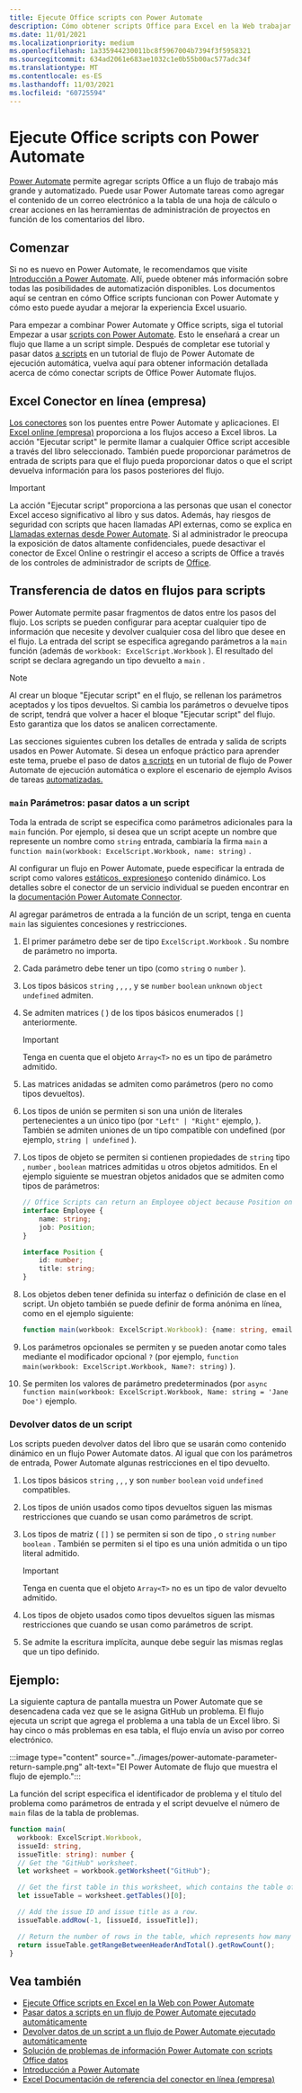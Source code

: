 ```yaml
---
title: Ejecute Office scripts con Power Automate
description: Cómo obtener scripts Office para Excel en la Web trabajar con un flujo Power Automate de trabajo.
ms.date: 11/01/2021
ms.localizationpriority: medium
ms.openlocfilehash: 1a335944230011bc8f5967004b7394f3f5958321
ms.sourcegitcommit: 634ad2061e683ae1032c1e0b55b00ac577adc34f
ms.translationtype: MT
ms.contentlocale: es-ES
ms.lasthandoff: 11/03/2021
ms.locfileid: "60725594"
---
```

# <a name="run-office-scripts-with-power-automate"></a>Ejecute Office scripts con Power Automate

[Power Automate](https://flow.microsoft.com) permite agregar scripts Office a un flujo de trabajo más grande y automatizado. Puede usar Power Automate tareas como agregar el contenido de un correo electrónico a la tabla de una hoja de cálculo o crear acciones en las herramientas de administración de proyectos en función de los comentarios del libro.

## <a name="get-started"></a>Comenzar

Si no es nuevo en Power Automate, le recomendamos que visite [Introducción a Power Automate](/power-automate/getting-started). Allí, puede obtener más información sobre todas las posibilidades de automatización disponibles. Los documentos aquí se centran en cómo Office scripts funcionan con Power Automate y cómo esto puede ayudar a mejorar la experiencia Excel usuario.

Para empezar a combinar Power Automate y Office scripts, siga el tutorial Empezar a usar [scripts con Power Automate](../tutorials/excel-power-automate-manual.md). Esto le enseñará a crear un flujo que llame a un script simple. Después de completar ese tutorial y pasar datos [a scripts](../tutorials/excel-power-automate-trigger.md) en un tutorial de flujo de Power Automate de ejecución automática, vuelva aquí para obtener información detallada acerca de cómo conectar scripts de Office Power Automate flujos.

## <a name="excel-online-business-connector"></a>Excel Conector en línea (empresa)

[Los conectores](/connectors/connectors) son los puentes entre Power Automate y aplicaciones. El [Excel online (empresa)](/connectors/excelonlinebusiness) proporciona a los flujos acceso a Excel libros. La acción "Ejecutar script" le permite llamar a cualquier Office script accesible a través del libro seleccionado. También puede proporcionar parámetros de entrada de scripts para que el flujo pueda proporcionar datos o que el script devuelva información para los pasos posteriores del flujo.

> [!IMPORTANT]
> La acción "Ejecutar script" proporciona a las personas que usan el conector Excel acceso significativo al libro y sus datos. Además, hay riesgos de seguridad con scripts que hacen llamadas API externas, como se explica en [Llamadas externas desde Power Automate](external-calls.md). Si al administrador le preocupa la exposición de datos altamente confidenciales, puede desactivar el conector de Excel Online o restringir el acceso a scripts de Office a través de los controles de administrador de scripts de [Office](/microsoft-365/admin/manage/manage-office-scripts-settings).

## <a name="data-transfer-in-flows-for-scripts"></a>Transferencia de datos en flujos para scripts

Power Automate permite pasar fragmentos de datos entre los pasos del flujo. Los scripts se pueden configurar para aceptar cualquier tipo de información que necesite y devolver cualquier cosa del libro que desee en el flujo. La entrada del script se especifica agregando parámetros a la `main` función (además de `workbook: ExcelScript.Workbook` ). El resultado del script se declara agregando un tipo devuelto a `main` .

> [!NOTE]
> Al crear un bloque "Ejecutar script" en el flujo, se rellenan los parámetros aceptados y los tipos devueltos. Si cambia los parámetros o devuelve tipos de script, tendrá que volver a hacer el bloque "Ejecutar script" del flujo. Esto garantiza que los datos se analicen correctamente.

Las secciones siguientes cubren los detalles de entrada y salida de scripts usados en Power Automate. Si desea un enfoque práctico para aprender este tema, pruebe el paso de datos [a scripts](../tutorials/excel-power-automate-trigger.md) en un tutorial de flujo de Power Automate de ejecución automática o explore el escenario de ejemplo Avisos de tareas [automatizadas.](../resources/scenarios/task-reminders.md)

### <a name="main-parameters-pass-data-to-a-script"></a>`main` Parámetros: pasar datos a un script

Toda la entrada de script se especifica como parámetros adicionales para la `main` función. Por ejemplo, si desea que un script acepte un nombre que represente un nombre como `string` entrada, cambiaría la firma `main` a `function main(workbook: ExcelScript.Workbook, name: string)` .

Al configurar un flujo en Power Automate, puede especificar la entrada de script como valores [estáticos, expresiones](/power-automate/use-expressions-in-conditions)o contenido dinámico. Los detalles sobre el conector de un servicio individual se pueden encontrar en la [documentación Power Automate Connector](/connectors/).

Al agregar parámetros de entrada a la función de un script, tenga en cuenta `main` las siguientes concesiones y restricciones.

1. El primer parámetro debe ser de tipo `ExcelScript.Workbook` . Su nombre de parámetro no importa.

1. Cada parámetro debe tener un tipo (como `string` o `number` ).

1. Los tipos básicos `string` , , , , y se `number` `boolean` `unknown` `object` `undefined` admiten.

1. Se admiten matrices ( ) de los tipos básicos enumerados `[]` anteriormente.
    > [!IMPORTANT]
    > Tenga en cuenta que el objeto `Array<T>` no es un tipo de parámetro admitido.

1. Las matrices anidadas se admiten como parámetros (pero no como tipos devueltos).

1. Los tipos de unión se permiten si son una unión de literales pertenecientes a un único tipo (por `"Left" | "Right"` ejemplo, ). También se admiten uniones de un tipo compatible con undefined (por ejemplo, `string | undefined` ).

1. Los tipos de objeto se permiten si contienen propiedades de `string` tipo , `number` , `boolean` matrices admitidas u otros objetos admitidos. En el ejemplo siguiente se muestran objetos anidados que se admiten como tipos de parámetros:

    ```TypeScript
    // Office Scripts can return an Employee object because Position only contains strings and numbers.
    interface Employee {
        name: string;
        job: Position;
    }

    interface Position {
        id: number;
        title: string;
    }
    ```

1. Los objetos deben tener definida su interfaz o definición de clase en el script. Un objeto también se puede definir de forma anónima en línea, como en el ejemplo siguiente:

    ```TypeScript
    function main(workbook: ExcelScript.Workbook): {name: string, email: string}
    ```

1. Los parámetros opcionales se permiten y se pueden anotar como tales mediante el modificador opcional `?` (por ejemplo, `function main(workbook: ExcelScript.Workbook, Name?: string)` ).

1. Se permiten los valores de parámetro predeterminados (por `async function main(workbook: ExcelScript.Workbook, Name: string = 'Jane Doe')` ejemplo.

### <a name="return-data-from-a-script"></a>Devolver datos de un script

Los scripts pueden devolver datos del libro que se usarán como contenido dinámico en un flujo Power Automate datos. Al igual que con los parámetros de entrada, Power Automate algunas restricciones en el tipo devuelto.

1. Los tipos básicos `string` , , , y son `number` `boolean` `void` `undefined` compatibles.

1. Los tipos de unión usados como tipos devueltos siguen las mismas restricciones que cuando se usan como parámetros de script.

1. Los tipos de matriz ( `[]` ) se permiten si son de tipo , o `string` `number` `boolean` . También se permiten si el tipo es una unión admitida o un tipo literal admitido.
    > [!IMPORTANT]
    > Tenga en cuenta que el objeto `Array<T>` no es un tipo de valor devuelto admitido.

1. Los tipos de objeto usados como tipos devueltos siguen las mismas restricciones que cuando se usan como parámetros de script.

1. Se admite la escritura implícita, aunque debe seguir las mismas reglas que un tipo definido.

## <a name="example"></a>Ejemplo:

La siguiente captura de pantalla muestra un Power Automate [](https://github.com/) que se desencadena cada vez que se le asigna GitHub un problema. El flujo ejecuta un script que agrega el problema a una tabla de un Excel libro. Si hay cinco o más problemas en esa tabla, el flujo envía un aviso por correo electrónico.

:::image type="content" source="../images/power-automate-parameter-return-sample.png" alt-text="El Power Automate de flujo que muestra el flujo de ejemplo.":::

La función del script especifica el identificador de problema y el título del problema como parámetros de entrada y el script devuelve el número de `main` filas de la tabla de problemas.

```TypeScript
function main(
  workbook: ExcelScript.Workbook,
  issueId: string,
  issueTitle: string): number {
  // Get the "GitHub" worksheet.
  let worksheet = workbook.getWorksheet("GitHub");

  // Get the first table in this worksheet, which contains the table of GitHub issues.
  let issueTable = worksheet.getTables()[0];

  // Add the issue ID and issue title as a row.
  issueTable.addRow(-1, [issueId, issueTitle]);

  // Return the number of rows in the table, which represents how many issues are assigned to this user.
  return issueTable.getRangeBetweenHeaderAndTotal().getRowCount();
}
```

## <a name="see-also"></a>Vea también

- [Ejecute Office scripts en Excel en la Web con Power Automate](../tutorials/excel-power-automate-manual.md)
- [Pasar datos a scripts en un flujo de Power Automate ejecutado automáticamente](../tutorials/excel-power-automate-trigger.md)
- [Devolver datos de un script a un flujo de Power Automate ejecutado automáticamente](../tutorials/excel-power-automate-returns.md)
- [Solución de problemas de información Power Automate con scripts Office datos](../testing/power-automate-troubleshooting.md)
- [Introducción a Power Automate](/power-automate/getting-started)
- [Excel Documentación de referencia del conector en línea (empresa)](/connectors/excelonlinebusiness/)
